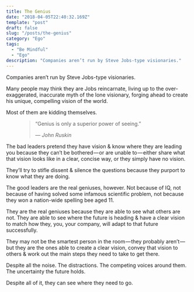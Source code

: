 ```yaml
---
title: The Genius
date: "2018-04-05T22:40:32.169Z"
template: "post"
draft: false
slug: "/posts/the-genius"
category: "Ego"
tags:
  - "Be Mindful"
  - "Ego"
description: "Companies aren’t run by Steve Jobs-type visionaries."
---
```



Companies aren’t run by Steve Jobs-type visionaries.

Many people may think they are Jobs reincarnate, living up to the over-exaggerated, inaccurate myth of the lone visionary, forging ahead to create his unique, compelling vision of the world.

Most of them are kidding themselves.



<figure>
	<blockquote>
		<p>“Genius is only a superior power of seeing.”</p>
		<footer>
			<cite>— John Ruskin</cite>
		</footer>
	</blockquote>
</figure>



The bad leaders pretend they have vision & know where they are leading you because they can’t be bothered — or are unable to — either share what that vision looks like in a clear, concise way, or they simply have no vision.

They’ll try to stifle dissent & silence the questions because they purport to know what they are doing.

The good leaders are the real geniuses, however. Not because of IQ, not because of having solved some infamous scientific problem, not because they won a nation-wide spelling bee aged 11.

They are the real geniuses because they are able to see what others are not. They are able to see where the future is heading & have a clear vision to match how they, you, your company, will adapt to that future successfully.


They may not be the smartest person in the room — they probably aren’t — but they are the ones able to create a clear vision, convey that vision to others & work out the main steps they need to take to get there.

Despite all the noise. The distractions. The competing voices around them. The uncertainty the future holds.

Despite all of it, they can see where they need to go.
